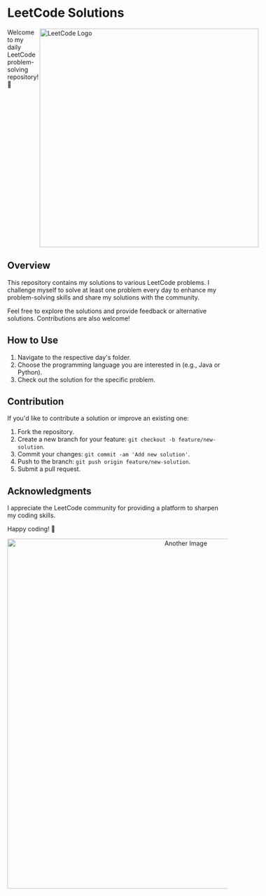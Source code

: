 # LeetCode Solutions
<div class="container" style="display:flex; ">
Welcome to my daily LeetCode problem-solving repository! 🚀
  <img  align="right" src="https://media.licdn.com/dms/image/D4D12AQFtY-HEMBnArw/article-cover_image-shrink_423_752/0/1676966273702?e=1706140800&v=beta&t=IYsa_wlTVr7qczHkzgceWbJULF_loHaioB9n4lIpLEQ" alt="LeetCode Logo" width="500">
</div>

## Overview

This repository contains my solutions to various LeetCode problems. I challenge myself to solve at least one problem every day to enhance my problem-solving skills and share my solutions with the community.

Feel free to explore the solutions and provide feedback or alternative solutions. Contributions are also welcome!



## How to Use

1. Navigate to the respective day's folder.
2. Choose the programming language you are interested in (e.g., Java or Python).
3. Check out the solution for the specific problem.

## Contribution

If you'd like to contribute a solution or improve an existing one:

1. Fork the repository.
2. Create a new branch for your feature: `git checkout -b feature/new-solution`.
3. Commit your changes: `git commit -am 'Add new solution'`.
4. Push to the branch: `git push origin feature/new-solution`.
5. Submit a pull request.

## Acknowledgments

I appreciate the LeetCode community for providing a platform to sharpen my coding skills.

Happy coding! 🚀



<div align="center">
  <img src="https://encrypted-tbn0.gstatic.com/images?q=tbn:ANd9GcQM3O0FHQ4wT251rkToz0CHGPoN9iMRj39Zjg&usqp=CAU" alt="Another Image" width="800" height=auto>
</div>
